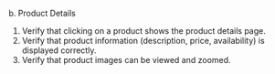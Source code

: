 ﻿b. Product Details

1. Verify that clicking on a product shows the product details page.
1. Verify that product information (description, price, availability) is displayed correctly.
1. Verify that product images can be viewed and zoomed.

